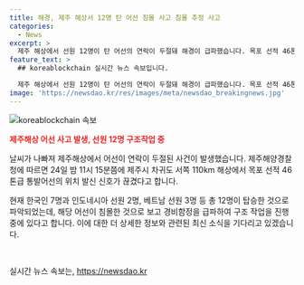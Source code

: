 ```yaml
---
title: 해경, 제주 해상서 12명 탄 어선 침몰 사고 침몰 추정 사고
categories:
  - News
excerpt: >
  제주 해상에서 선원 12명이 탄 어선의 연락이 두절돼 해경이 급파했습니다. 목포 선적 46톤급 통발어선에서 한국, 인도네시아, 베트남 선원들이 신호 끊긴 상황입니다. 해경은 침몰 가능성 대비해 경비함정을 급파했는데요, 자세한 내용은 계속 업데이트됩니다. (150자)
feature_text: >
  ## koreablockchain 실시간 뉴스 속보입니다.

  제주 해상에서 선원 12명이 탄 어선의 연락이 두절돼 해경이 급파했습니다. 목포 선적 46톤급 통발어선에서 한국, 인도네시아, 베트남 선원들이 신호 끊긴 상황입니다. 해경은 침몰 가능성 대비해 경비함정을 급파했는데요, 자세한 내용은 계속 업데이트됩니다. (150자)
image: 'https://newsdao.kr/res/images/meta/newsdao_breakingnews.jpg'
---
```


<p><img src="https://newsdao.kr/res/images/meta/newsdao_breakingnews.jpg" alt="koreablockchain 속보" /></p>

<p><b><span style="color: #ee2323;">제주해상 어선 사고 발생, 선원 12명 구조작업 중</span></b></p>

<p>날씨가 나빠져 제주해상에서 어선이 연락이 두절된 사건이 발생했습니다. 제주해양경찰청에 따르면 24일 밤 11시 15분쯤에 제주시 차귀도 서쪽 110km 해상에서 목포 선적 46톤급 통발어선의 위치 발신 신호가 끊겼다고 합니다. </p>

<p>현재 한국인 7명과 인도네시아 선원 2명, 베트남 선원 3명 등 총 12명이 탑승한 것으로 파악되었는데, 해당 어선이 침몰한 것으로 보고 경비함정을 급파하여 구조 작업을 진행 중에 있다고 합니다. 이에 대한 더 상세한 정보와 관련된 최신 소식을 기다리고 있겠습니다.</p>

<p data-ke-size="size16">&nbsp;</p>
실시간 뉴스 속보는, <a href="https://newsdao.kr" rel="dofollow">https://newsdao.kr</a>


